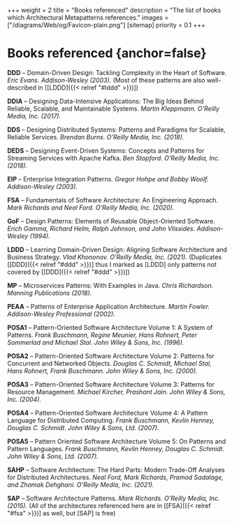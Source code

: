 +++
weight = 2
title = "Books referenced"
description = "The list of books which Architectural Metapatterns references."
images = ["/diagrams/Web/og/Favicon-plain.png"]
[sitemap]
  priority = 0.1
+++

# Books referenced {anchor=false}

<a name="ddd"></a>
**DDD** – Domain\-Driven Design: Tackling Complexity in the Heart of Software\. *Eric Evans\. Addison\-Wesley \(2003\)\.* \(Most of these patterns are also well\-described in \[[LDDD]({{< relref "#lddd" >}})\]\)

<a name="ddia"></a>
**DDIA** – Designing Data\-Intensive Applications: The Big Ideas Behind Reliable, Scalable, and Maintainable Systems\. *Martin Kleppmann\. O’Reilly Media, Inc\. \(2017\)\.*

<a name="dds"></a>
**DDS** – Designing Distributed Systems: Patterns and Paradigms for Scalable, Reliable Services\. *Brendan Burns\. O’Reilly Media, Inc\. \(2018\)\.*

<a name="deds"></a>
**DEDS** – Designing Event\-Driven Systems: Concepts and Patterns for Streaming Services with Apache Kafka\. *Ben Stopford\. O’Reilly Media, Inc\. \(2018\)\.*

<a name="eip"></a>
**EIP** – Enterprise Integration Patterns\. *Gregor Hohpe and Bobby Woolf\. Addison\-Wesley \(2003\)\.*

<a name="fsa"></a>
**FSA** – Fundamentals of Software Architecture: An Engineering Approach\. *Mark Richards and Neal Ford\. O’Reilly Media, Inc\. \(2020\)\.*

<a name="gof"></a>
**GoF** – Design Patterns: Elements of Reusable Object\-Oriented Software\. *Erich Gamma, Richard Helm, Ralph Johnson, and John Vlissides\. Addison\-Wesley \(1994\)\.*

<a name="lddd"></a>
**LDDD** – Learning Domain\-Driven Design: Aligning Software Architecture and Business Strategy\. *Vlad Khononov\. O’Reilly Media, Inc\. \(2021\)\.* \(Duplicates \[[DDD]({{< relref "#ddd" >}})\] thus I marked as \[LDDD\] only patterns not covered by \[[DDD]({{< relref "#ddd" >}})\]\)

<a name="mp"></a>
**MP** – Microservices Patterns: With Examples in Java\. *Chris Richardson\. Manning Publications \(2018\)*\.

<a name="peaa"></a>
**PEAA** – Patterns of Enterprise Application Architecture\. *Martin Fowler\. Addison\-Wesley Professional \(2002\)\.*

<a name="posa1"></a>
**POSA1** – Pattern\-Oriented Software Architecture Volume 1: A System of Patterns\. *Frank Buschmann, Regine Meunier, Hans Rohnert, Peter Sommerlad and Michael Stal\. John Wiley & Sons, Inc\. \(1996\)\.*

<a name="posa2"></a>
**POSA2** – Pattern\-Oriented Software Architecture Volume 2: Patterns for Concurrent and Networked Objects\. *Douglas C\. Schmidt, Michael Stal, Hans Rohnert, Frank Buschmann\. John Wiley & Sons, Inc\. \(2000\)\.*

<a name="posa3"></a>
**POSA3** – Pattern\-Oriented Software Architecture Volume 3: Patterns for Resource Management\. *Michael Kircher, Prashant Jain\. John Wiley & Sons, Inc\. \(2004\)\.*

<a name="posa4"></a>
**POSA4** – Pattern\-Oriented Software Architecture Volume 4: A Pattern Language for Distributed Computing\. *Frank Buschmann, Kevlin Henney, Douglas C\. Schmidt\. John Wiley & Sons, Ltd\. \(2007\)\.*

<a name="posa5"></a>
**POSA5** – Pattern Oriented Software Architecture Volume 5: On Patterns and Pattern Languages\. *Frank Buschmann, Kevlin Henney, Douglas C\. Schmidt*\. *John Wiley & Sons, Ltd\. \(2007\)\.*

<a name="sahp"></a>
**SAHP** – Software Architecture: The Hard Parts: Modern Trade\-Off Analyses for Distributed Architectures\. *Neal Ford, Mark Richards, Pramod Sadalage, and Zhamak Dehghani\. O’Reilly Media, Inc\. \(2021\)\.*

<a name="sap"></a>
**SAP** – Software Architecture Patterns\. *Mark Richards\. O’Reilly Media, Inc\. \(2015\)\.* \(All of the architectures referenced here are in \[[FSA]({{< relref "#fsa" >}})\] as well, but \[SAP\] is free\)